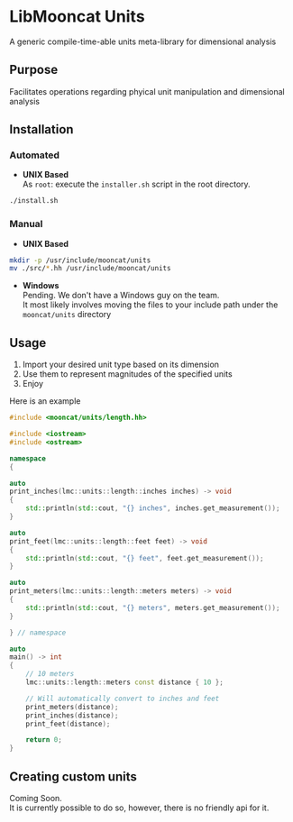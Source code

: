 # LibMooncat Units

A generic compile-time-able units meta-library for dimensional analysis

## Purpose
Facilitates operations regarding phyical unit manipulation and dimensional
analysis

## Installation
### Automated
- **UNIX Based** \
As `root`: execute the `installer.sh` script in the root directory.
```sh
./install.sh
```

### Manual
- **UNIX Based**
```sh
mkdir -p /usr/include/mooncat/units
mv ./src/*.hh /usr/include/mooncat/units
```

- **Windows** \
Pending. We don't have a Windows guy on the team. \
It most likely involves moving the files to your include path under the
`mooncat/units` directory


## Usage
1. Import your desired unit type based on its dimension
2. Use them to represent magnitudes of the specified units
3. Enjoy

Here is an example

```cpp
#include <mooncat/units/length.hh>

#include <iostream>
#include <ostream>

namespace
{

auto
print_inches(lmc::units::length::inches inches) -> void
{
    std::println(std::cout, "{} inches", inches.get_measurement());
}

auto
print_feet(lmc::units::length::feet feet) -> void
{
    std::println(std::cout, "{} feet", feet.get_measurement());
}

auto
print_meters(lmc::units::length::meters meters) -> void
{
    std::println(std::cout, "{} meters", meters.get_measurement());
}

} // namespace

auto
main() -> int
{
    // 10 meters
    lmc::units::length::meters const distance { 10 };

    // Will automatically convert to inches and feet
    print_meters(distance);
    print_inches(distance);
    print_feet(distance);

    return 0;
}

```

## Creating custom units
Coming Soon. \
It is currently possible to do so, however, there is no friendly api for it.


